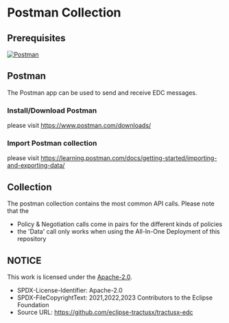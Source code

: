 # Postman Collection

## Prerequisites

[![Postman][postman-shield]][postman-url]

## Postman

The Postman app can be used to send and receive EDC messages.

### Install/Download Postman

please visit <https://www.postman.com/downloads/>

### Import Postman collection

please visit <https://learning.postman.com/docs/getting-started/importing-and-exporting-data/>

## Collection

The postman collection contains the most common API calls. Please note that the

- Policy & Negotiation calls come in pairs for the different kinds of policies
- the 'Data' call only works when using the All-In-One Deployment of this repository

[postman-shield]: https://img.shields.io/badge/Postman-URL-orange
[postman-url]: https://www.postman.com

## NOTICE

This work is licensed under the [Apache-2.0](https://www.apache.org/licenses/LICENSE-2.0).

- SPDX-License-Identifier: Apache-2.0
- SPDX-FileCopyrightText: 2021,2022,2023 Contributors to the Eclipse Foundation
- Source URL: <https://github.com/eclipse-tractusx/tractusx-edc>
